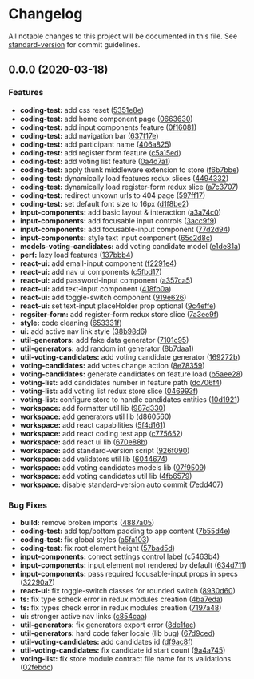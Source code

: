 # Changelog

All notable changes to this project will be documented in this file. See [standard-version](https://github.com/conventional-changelog/standard-version) for commit guidelines.

## 0.0.0 (2020-03-18)


### Features

* **coding-test:** add css reset ([5351e8e](https://github.com/sebastiandg7/tf-react-coding-test/commit/5351e8ead9c006e09a22ddfa72970b48b1af4905))
* **coding-test:** add home component page ([0663630](https://github.com/sebastiandg7/tf-react-coding-test/commit/0663630503d4409611694c7ff0a0af915b792105))
* **coding-test:** add input components feature ([0f16081](https://github.com/sebastiandg7/tf-react-coding-test/commit/0f16081f3169ab45faaa34f07af318e87a066b64))
* **coding-test:** add navigation bar ([637f17e](https://github.com/sebastiandg7/tf-react-coding-test/commit/637f17e4fdf6b00cde78c75c0cac5e0ff73d64ad))
* **coding-test:** add participant name ([406a825](https://github.com/sebastiandg7/tf-react-coding-test/commit/406a825de26ba754f4b0a96030f2c33f85b98e63))
* **coding-test:** add register form feature ([c5a15ed](https://github.com/sebastiandg7/tf-react-coding-test/commit/c5a15edfda4ac0967a4e322c982377439b05a6db))
* **coding-test:** add voting list feature ([0a4d7a1](https://github.com/sebastiandg7/tf-react-coding-test/commit/0a4d7a1045d978c89ad452563651bd4cee2d0128))
* **coding-test:** apply thunk middleware extension to store ([f6b7bbe](https://github.com/sebastiandg7/tf-react-coding-test/commit/f6b7bbe35be48c6cb3fcce1e3fa376a866c6218e))
* **coding-test:** dynamically load features redux slices ([4494332](https://github.com/sebastiandg7/tf-react-coding-test/commit/44943325a341cf12ca291206af7cf4ffc93b50e0))
* **coding-test:** dynamically load register-form redux slice ([a7c3707](https://github.com/sebastiandg7/tf-react-coding-test/commit/a7c370761e85b232d9b29a1aafc8de25518daa76))
* **coding-test:** redirect unkown urls to 404 page ([597ff17](https://github.com/sebastiandg7/tf-react-coding-test/commit/597ff1780de52cae67b9f620a113c6f2a7d92936))
* **coding-test:** set default font size to 16px ([d1f8be2](https://github.com/sebastiandg7/tf-react-coding-test/commit/d1f8be28632111d8b24101f28427b9f10d8b2fa1))
* **input-components:** add basic layout & interaction ([a3a74c0](https://github.com/sebastiandg7/tf-react-coding-test/commit/a3a74c0594db6ee9b5227595930f6b1fcdd088a7))
* **input-components:** add focusable input controls ([3acc9f9](https://github.com/sebastiandg7/tf-react-coding-test/commit/3acc9f9633e9608944d3508ba1fc33e7ef69385a))
* **input-components:** add focusable-input component ([77d2d94](https://github.com/sebastiandg7/tf-react-coding-test/commit/77d2d942bf7874ec5473a6963d9d861cae729428))
* **input-components:** style text input component ([65c2d8c](https://github.com/sebastiandg7/tf-react-coding-test/commit/65c2d8c4819436c12a93001355216b7336e5ec28))
* **models-voting-candidates:** add voting candidate model ([e1de81a](https://github.com/sebastiandg7/tf-react-coding-test/commit/e1de81a34faca0020be4738a48f90c2c987ec481))
* **perf:** lazy load features ([137bbb4](https://github.com/sebastiandg7/tf-react-coding-test/commit/137bbb4397eb0e0664fcebb0bd0a0070a575a3ff))
* **react-ui:** add email-input component ([f2291e4](https://github.com/sebastiandg7/tf-react-coding-test/commit/f2291e4d95063adca5f4ee5873f57598d2b0efc0))
* **react-ui:** add nav ui components ([c5fbd17](https://github.com/sebastiandg7/tf-react-coding-test/commit/c5fbd174b8e51dfcede12657a7213024f0d94055))
* **react-ui:** add password-input component ([a357ca5](https://github.com/sebastiandg7/tf-react-coding-test/commit/a357ca5fd8655e3ce517112190f96269b50bcb1e))
* **react-ui:** add text-input component ([418fb0a](https://github.com/sebastiandg7/tf-react-coding-test/commit/418fb0a5f2eb6baf0e173a0578be82fa2fad32f3))
* **react-ui:** add toggle-switch component ([919e626](https://github.com/sebastiandg7/tf-react-coding-test/commit/919e626bb5fa705fc0ac96a227f3b303b5fce347))
* **react-ui:** set text-input placeHolder prop optional ([9c4effe](https://github.com/sebastiandg7/tf-react-coding-test/commit/9c4effe722e84071c24be61f2b00f4f468fec629))
* **regsiter-form:** add register-form redux store slice ([7a3ee9f](https://github.com/sebastiandg7/tf-react-coding-test/commit/7a3ee9f91838d042e975380550a8a77ed0cdf502))
* **style:** code cleaning ([653331f](https://github.com/sebastiandg7/tf-react-coding-test/commit/653331f09c5665eb6d7d48d4d37004d8ffb37539))
* **ui:** add active nav link style ([38b98d6](https://github.com/sebastiandg7/tf-react-coding-test/commit/38b98d62aa0c1baf7f56167aad893f4536dc5451))
* **util-generators:** add fake data generator ([7101c95](https://github.com/sebastiandg7/tf-react-coding-test/commit/7101c959994bafb6af34f621d6c1e250c2db511f))
* **util-generators:** add random int generator ([8b7daa1](https://github.com/sebastiandg7/tf-react-coding-test/commit/8b7daa164a94b0c627daa82ffec483b040533eef))
* **util-voting-candidates:** add voting candidate generator ([169272b](https://github.com/sebastiandg7/tf-react-coding-test/commit/169272bec2cc45ecb5689c583a52923af4c924e1))
* **voting-candidates:** add votes change action ([8e78359](https://github.com/sebastiandg7/tf-react-coding-test/commit/8e78359e64e433fe1f7192aab67ba0a5a468771a))
* **voting-candidates:** generate candidates on feature load ([b5aee28](https://github.com/sebastiandg7/tf-react-coding-test/commit/b5aee28dded73213d538612fbbd1dbfe2e1c27a1))
* **voting-list:** add candidates number in feature path ([dc706f4](https://github.com/sebastiandg7/tf-react-coding-test/commit/dc706f4fe2548221b2eddc5dbae5abd3cdee0e23))
* **voting-list:** add voting list redux store slice ([046993f](https://github.com/sebastiandg7/tf-react-coding-test/commit/046993fc5a2d6e9de312e3ff76e8dc348fac65ea))
* **voting-list:** configure store to handle candidates entities ([10d1921](https://github.com/sebastiandg7/tf-react-coding-test/commit/10d19214318feef08b5ae93f2ea687b2d2de9442))
* **workspace:**  add formatter util lib ([987d330](https://github.com/sebastiandg7/tf-react-coding-test/commit/987d3305c703539e2a5862a59a1ef8b584f59e8e))
* **workspace:** add generators util lib ([d860560](https://github.com/sebastiandg7/tf-react-coding-test/commit/d860560e450823938412ff93c19f1f4033d7bc0a))
* **workspace:** add react capabilities ([5f4d161](https://github.com/sebastiandg7/tf-react-coding-test/commit/5f4d161d4be53c6deba5b0f242029b77b2df7949))
* **workspace:** add react coding test app ([c775652](https://github.com/sebastiandg7/tf-react-coding-test/commit/c7756529514cec08f148ee56b4513d99fa15370e))
* **workspace:** add react ui lib ([670e88b](https://github.com/sebastiandg7/tf-react-coding-test/commit/670e88b928e4fa29be27babff147d1153499d718))
* **workspace:** add standard-version script ([926f090](https://github.com/sebastiandg7/tf-react-coding-test/commit/926f090e726dafb32887148029ad8bd81bcd678e))
* **workspace:** add validators util lib ([6044674](https://github.com/sebastiandg7/tf-react-coding-test/commit/6044674b7f0eeedc6ee331746abc5f84ee401196))
* **workspace:** add voting candidates models lib ([07f9509](https://github.com/sebastiandg7/tf-react-coding-test/commit/07f950954fdd2d684a25f3fd80ddeeed94c98b67))
* **workspace:** add voting candidates util lib ([4fb6579](https://github.com/sebastiandg7/tf-react-coding-test/commit/4fb657983b7f71f7d926118e5e587c3c80b838fd))
* **workspace:** disable standard-version auto commit ([7edd407](https://github.com/sebastiandg7/tf-react-coding-test/commit/7edd407243d222b75a9807e7bcdcc78cafb080a9))


### Bug Fixes

* **build:** remove broken imports ([4887a05](https://github.com/sebastiandg7/tf-react-coding-test/commit/4887a0509a797c448c4b3ed0e8235a2a2d112461))
* **coding-test:** add top/bottom padding to app content ([7b55d4e](https://github.com/sebastiandg7/tf-react-coding-test/commit/7b55d4ec4c752dbf0ca92b8c32859961f2013eed))
* **coding-test:** fix global styles  ([a5fa103](https://github.com/sebastiandg7/tf-react-coding-test/commit/a5fa1038cc5e16c03723981c6ff6ca1670f43bf4))
* **coding-test:** fix root element height ([57bad5d](https://github.com/sebastiandg7/tf-react-coding-test/commit/57bad5dd6de71ae1aa85c4b5788f7cb613f3a8c5))
* **input-components:** correct settings control label ([c5463b4](https://github.com/sebastiandg7/tf-react-coding-test/commit/c5463b42dc1ba3e5c186479fe61afdf082d6b902))
* **input-components:** input element not rendered by default ([634d711](https://github.com/sebastiandg7/tf-react-coding-test/commit/634d71168c31756f9b9e2030610c47fb6828e44d))
* **input-components:** pass required focusable-input props in specs ([32290a7](https://github.com/sebastiandg7/tf-react-coding-test/commit/32290a7c6a0f03b3110c926b098c64d53c851078))
* **react-ui:** fix toggle-switch classes for rounded switch ([8930d60](https://github.com/sebastiandg7/tf-react-coding-test/commit/8930d6034032421c21bdf6b0f4e09f237716e3e9))
* **ts:** fix type scheck error in redux modules creation ([4ba7eda](https://github.com/sebastiandg7/tf-react-coding-test/commit/4ba7eda212eb115719beba03159d637685728b6b))
* **ts:** fix types check error in redux modules creation ([7197a48](https://github.com/sebastiandg7/tf-react-coding-test/commit/7197a48ce659669c8c0efed0d91682b87de0a69c))
* **ui:** stronger active nav links ([c854caa](https://github.com/sebastiandg7/tf-react-coding-test/commit/c854caa3094f8371ee8eabbe26a7f688da66a85e))
* **util-generators:** fix generators export error ([8de1fac](https://github.com/sebastiandg7/tf-react-coding-test/commit/8de1fac1d2b250aa464c009f3c74188a5f5887e1))
* **util-generators:** hard code faker locale (lib bug) ([67d9ced](https://github.com/sebastiandg7/tf-react-coding-test/commit/67d9ced1874d1e090d024ebedce9654a65dc981b))
* **util-voting-candidates:** add candidates id ([df9ac8f](https://github.com/sebastiandg7/tf-react-coding-test/commit/df9ac8f5dd15504c5454149361241f47afc92c6d))
* **util-voting-candidates:** fix candidate id start count ([9a4a745](https://github.com/sebastiandg7/tf-react-coding-test/commit/9a4a745ef39ac3e30ef732f0cdd2bd8b1640f389))
* **voting-list:** fix store module contract file name for ts validations ([02febdc](https://github.com/sebastiandg7/tf-react-coding-test/commit/02febdc7b46215dc8c1a0f2c447874d3dc5d4050))
